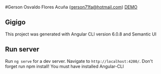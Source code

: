 #Gerson Osvaldo Flores Acuña (gerson71fa@hotmail.com)
[DEMO](http://45.33.55.120/gigigo/)

## Gigigo

This project was generated with Angular CLI version 6.0.8 and Semantic UI

## Run server

Run `ng serve` for a dev server. Navigate to `http://localhost:4200/`. 
Don't forget run npm install!
You must have installed Angular-CLI
